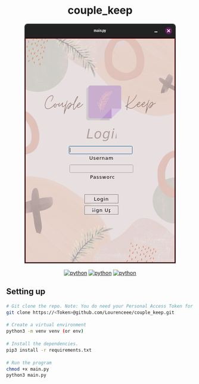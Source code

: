 <div align="center">
  <h1>couple_keep</h1>

  ![couple_kee](https://raw.githubusercontent.com/Lourenceee/couple_keep/master/res/couple_keep.png?token=AQARTELC323YG7LVJ3D3C33BF4ZDQ)

  [![python](https://img.shields.io/badge/Made_with-Python-c74c34?labelColor=23261f&logo=python&logoColor=c74c34)](https://python.org)
  [![python](https://img.shields.io/badge/Made_with-PyQt5-c74c34?labelColor=23261f&logo=python&logoColor=c74c34)](https://python.org)
  [![python](https://img.shields.io/badge/License-GPL3-c74c34?labelColor=23261f&logo=gnu&logoColor=c74c34)](https://python.org)
</div>


## Setting up

```sh
# Git clone the repo. Note: You do need your Personal Access Token for this, otherwise simply download the zip file.
git clone https://<Token>@github.com/Lourenceee/couple_keep.git

# Create a virtual environment
python3 -m venv venv (or env)

# Install the dependencies.
pip3 install -r requirements.txt

# Run the program
chmod +x main.py
python3 main.py
```
